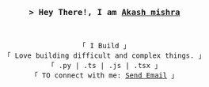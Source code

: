 
<h3 align="center">
        <samp>&gt; Hey There!, I am
                <b><a target="_blank" href="https://github.com/mak650650">Akash mishra</a></b>
        </samp>
</h3>


<br/>
<p align="center">
        <!-- Organisation  -->
        <samp>
                「 I Build 」
                <br>
                「 Love building difficult and complex things. 」
                <br>
                 「 .py | .ts | .js | .tsx  」
                <br>
                「 TO connect with me: <a href = "mailto: akashmishraX1@gmail.com">Send Email</a>  」
        </samp>
</p>
